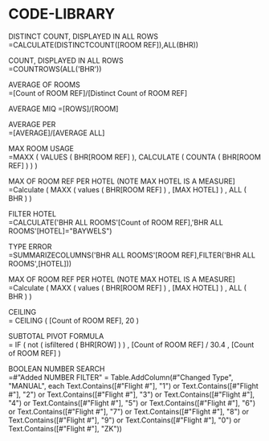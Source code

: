 # CODE-LIBRARY

DISTINCT COUNT, DISPLAYED IN ALL ROWS  
=CALCULATE(DISTINCTCOUNT([ROOM REF]),ALL(BHR))

COUNT, DISPLAYED IN ALL ROWS  
=COUNTROWS(ALL('BHR'))

AVERAGE OF ROOMS  
=[Count of ROOM REF]/[Distinct Count of ROOM REF]

AVERAGE MIQ
=[ROWS]/[ROOM]

AVERAGE PER  
=[AVERAGE]/[AVERAGE ALL]

MAX ROOM USAGE  
=MAXX ( VALUES ( BHR[ROOM REF] ), CALCULATE ( COUNTA ( BHR[ROOM REF] ) ) )

MAX OF ROOM REF PER HOTEL (NOTE MAX HOTEL IS A MEASURE]  
=Calculate ( MAXX ( values  ( BHR[ROOM REF] ) , [MAX HOTEL] ) , ALL ( BHR ) )

FILTER HOTEL  
=CALCULATE('BHR ALL ROOMS'[Count of ROOM REF],'BHR ALL ROOMS'[HOTEL]="BAYWELS")

TYPE ERROR  
=SUMMARIZECOLUMNS('BHR ALL ROOMS'[ROOM REF],FILTER('BHR ALL ROOMS',[HOTEL]))

MAX OF ROOM REF PER HOTEL (NOTE MAX HOTEL IS A MEASURE]  
=Calculate ( MAXX ( values  ( BHR[ROOM REF] ) , [MAX HOTEL] ) , ALL ( BHR ) )

CEILING  
= CEILING ( [Count of ROOM REF], 20 )

SUBTOTAL PIVOT FORMULA  
= IF ( not ( isfiltered ( BHR[ROW] ) ) , [Count of ROOM REF] / 30.4 , [Count of ROOM REF] )

BOOLEAN NUMBER SEARCH  
=#"Added NUMBER FILTER" = Table.AddColumn(#"Changed Type", "MANUAL", 
each Text.Contains([#"Flight #"], "1") 
or  Text.Contains([#"Flight #"], "2") 
or Text.Contains([#"Flight #"], "3") 
or Text.Contains([#"Flight #"], "4") 
or Text.Contains([#"Flight #"], "5") 
or Text.Contains([#"Flight #"], "6") 
or Text.Contains([#"Flight #"], "7") 
or Text.Contains([#"Flight #"], "8") 
or Text.Contains([#"Flight #"], "9") 
or Text.Contains([#"Flight #"], "0")
or Text.Contains([#"Flight #"], "ZK"))

